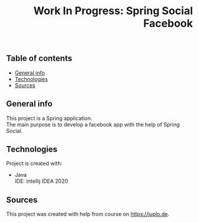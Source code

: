 <h1 align="right">Work In Progress: Spring Social Facebook</h1><br>

## Table of contents
* [General info](#general-info)
* [Technologies](#technologies)
* [Sources](#sources)

## General info
This project is a Spring application.  
The main purpose is to develop a facebook app with the help of Spring Social.  

## Technologies
Project is created with:
* Java  
IDE: Intellij IDEA 2020  

## Sources
This project was created with help from course on <a href="https://juplo.de">https://juplo.de</a>.
